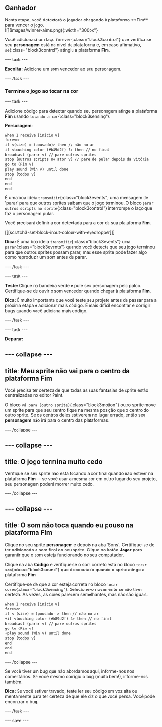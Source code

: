 ## Ganhador

<div style="display: flex; flex-wrap: wrap">
<div style="flex-basis: 200px; flex-grow: 1; margin-right: 15px;">
Nesta etapa, você detectará o jogador chegando à plataforma **Fim** para vencer o jogo. 
</div>
<div>
![](images/winner-aims.png){:width="300px"}
</div>
</div>

Você adicionará um laço `forever`{:class="block3control"} que verifica se seu **personagem** está no nível da plataforma e, em caso afirmativo, `se`{:class="block3control"} atingiu a plataforma **Fim**.

--- task ---

**Escolha:** Adicione um som vencedor ao seu personagem.

--- /task ---

### Termine o jogo ao tocar na cor

--- task ---

Adicione código para detectar quando seu personagem atinge a plataforma **Fim** usando `tocando a cor`{:class="block3sensing"}.

**Personagem**:

```blocks3
when I receive [início v]
forever
if <(size) = (pousado)> then // não no ar
if <touching color (#b89d2f) ?> then // no final
broadcast (parar v) // pare outros sprites
stop [outros scripts no ator v] // pare de pular depois da vitória
go to (Fim v)
play sound (Win v) until done
stop [todos v]
end
end
end
```

É uma boa ideia `transmitir`{:class="block3events"} uma mensagem de 'parar' para que outros sprites saibam que o jogo terminou. O bloco `parar outros scripts no sprite`{:class="block3control"} interrompe o laço que faz o personagem pular.

Você precisará definir a cor detectada para a cor da sua plataforma **Fim**.

[[[scratch3-set-block-input-colour-with-eyedropper]]]

**Dica:** É uma boa ideia `transmitir`{:class="block3events"} uma `parar`{:class="block3events"} quando você detecta que seu jogo terminou para que outros sprites possam parar, mas esse sprite pode fazer algo como reproduzir um som antes de parar.

--- /task ---

--- task ---

**Teste:** Clique na bandeira verde e pule seu personagem pelo palco. Certifique-se de ouvir o som vencedor quando chegar à plataforma **Fim**.

**Dica:** É muito importante que você teste seu projeto antes de passar para a próxima etapa e adicionar mais código. É mais difícil encontrar e corrigir bugs quando você adiciona mais código.

--- /task ---

--- task ---

**Depurar:**

--- collapse ---
---
title: Meu sprite não vai para o centro da plataforma Fim
---

Você precisa ter certeza de que todas as suas fantasias de sprite estão centralizadas no editor Paint.

O bloco `vá para (outro sprite)`{:class="block3motion"} outro sprite move um sprite para que seu centro fique na mesma posição que o centro do outro sprite. Se os centros deles estiverem no lugar errado, então seu **personagem** não irá para o centro das plataformas.

--- /collapse ---

--- collapse ---
---
title: O jogo termina muito cedo
---

Verifique se seu sprite não está tocando a cor final quando não estiver na plataforma **Fim** — se você usar a mesma cor em outro lugar do seu projeto, seu personagem poderá morrer muito cedo.

--- /collapse ---

--- collapse ---
---
title: O som não toca quando eu pouso na plataforma Fim
---

Clique no seu sprite **personagem** e depois na aba 'Sons'. Certifique-se de ter adicionado o som final ao seu sprite. Clique no botão **Jogar** para garantir que o som esteja funcionando no seu computador.

Clique na aba **Código** e verifique se o som correto está no bloco `tocar som`{:class="block3sound"} que é executado quando o sprite atinge a plataforma **Fim**.

Certifique-se de que a cor esteja correta no bloco `tocar cores`{:class="block3sensing"}. Selecione-o novamente se não tiver certeza. Às vezes, as cores parecem semelhantes, mas não são iguais.

```blocks3
when I receive [início v]
forever
if < (size) = (pousado) > then // não no ar
+if <touching color (#b89d2f) ?> then // no final
broadcast (parar v) // pare outros sprites
go to (Fim v)
+play sound (Win v) until done
stop [todos v]
end
end
end
```

--- /collapse ---

Se você tiver um bug que não abordamos aqui, informe-nos nos comentários. Se você mesmo corrigiu o bug (muito bem!), informe-nos também.

**Dica:** Se você estiver travado, tente ler seu código em voz alta ou mentalmente para ter certeza de que ele diz o que você pensa. Você pode encontrar o bug.

--- /task ---

--- save ---
